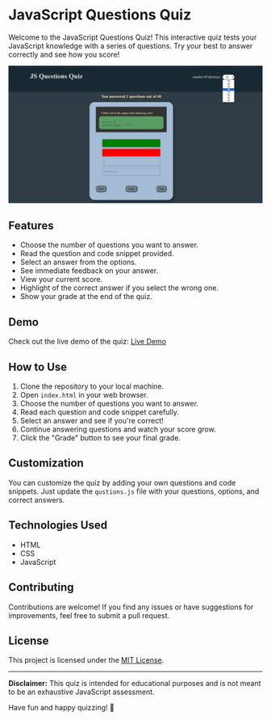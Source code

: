# JavaScript Questions Quiz

Welcome to the JavaScript Questions Quiz! This interactive quiz tests your JavaScript knowledge with a series of questions. Try your best to answer correctly and see how you score!

![Quiz Screenshot](quizjs.png)

## Features

- Choose the number of questions you want to answer.
- Read the question and code snippet provided.
- Select an answer from the options.
- See immediate feedback on your answer.
- View your current score.
- Highlight of the correct answer if you select the wrong one.
- Show your grade at the end of the quiz.

## Demo

Check out the live demo of the quiz: [Live Demo]([https://your-demo-url-here.com](https://yahyamohmuedpro99.github.io/JSQuizApp/))

## How to Use

1. Clone the repository to your local machine.
2. Open `index.html` in your web browser.
3. Choose the number of questions you want to answer.
4. Read each question and code snippet carefully.
5. Select an answer and see if you're correct!
6. Continue answering questions and watch your score grow.
7. Click the "Grade" button to see your final grade.

## Customization

You can customize the quiz by adding your own questions and code snippets. Just update the `qustions.js` file with your questions, options, and correct answers.

## Technologies Used

- HTML
- CSS
- JavaScript

## Contributing

Contributions are welcome! If you find any issues or have suggestions for improvements, feel free to submit a pull request.

## License

This project is licensed under the [MIT License](LICENSE).

---

**Disclaimer:** This quiz is intended for educational purposes and is not meant to be an exhaustive JavaScript assessment.

Have fun and happy quizzing! 🚀
